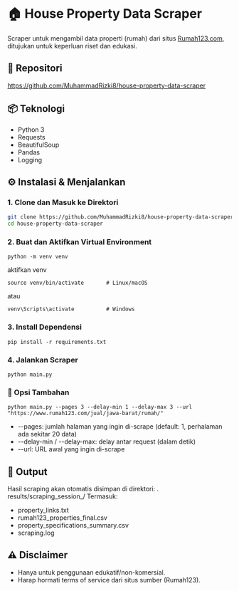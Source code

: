 # 🏠 House Property Data Scraper

Scraper untuk mengambil data properti (rumah) dari situs [Rumah123.com](https://www.rumah123.com/), ditujukan untuk keperluan riset dan edukasi.

## 🔗 Repositori
https://github.com/MuhammadRizki8/house-property-data-scraper

## 📦 Teknologi
- Python 3
- Requests
- BeautifulSoup
- Pandas
- Logging

## ⚙️ Instalasi & Menjalankan

### 1. Clone dan Masuk ke Direktori
```bash
git clone https://github.com/MuhammadRizki8/house-property-data-scraper
cd house-property-data-scraper
```
### 2. Buat dan Aktifkan Virtual Environment
```
python -m venv venv
```
aktifkan venv
```
source venv/bin/activate       # Linux/macOS
```
atau
```
venv\Scripts\activate          # Windows
```
### 3. Install Dependensi
```
pip install -r requirements.txt
```
### 4. Jalankan Scraper
```
python main.py
```

### 🔧 Opsi Tambahan
```
python main.py --pages 3 --delay-min 1 --delay-max 3 --url "https://www.rumah123.com/jual/jawa-barat/rumah/"
```
- --pages: jumlah halaman yang ingin di-scrape (default: 1, perhalaman ada sekitar 20 data)
- --delay-min / --delay-max: delay antar request (dalam detik)
- --url: URL awal yang ingin di-scrape

## 📂 Output
Hasil scraping akan otomatis disimpan di direktori:
. results/scraping_session_<timestamp>/
Termasuk:
- property_links.txt
- rumah123_properties_final.csv
- property_specifications_summary.csv
- scraping.log

## ⚠️ Disclaimer
- Hanya untuk penggunaan edukatif/non-komersial.
- Harap hormati terms of service dari situs sumber (Rumah123).
